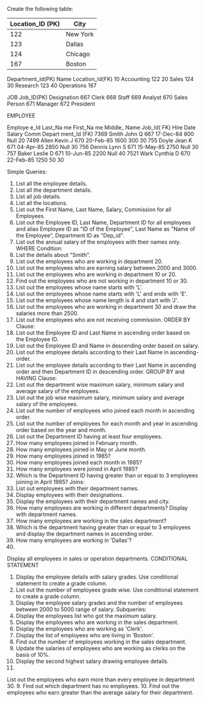 Create the following table: 
 
 
| Location_ID (PK) | City      |
|------------------|----------|
| 122             | New York  |
| 123             | Dallas    |
| 124             | Chicago   |
| 167             | Boston    |
 
 
Department_Id(PK) Name Location_Id(FK) 
10 Accounting 122 
20 Sales 124 
30 Research 123 
40 Operations 167 
 
JOB 
Job_ID(PK) Designation 
667 Clerk 
668 Staff 
669 Analyst 
670 Sales Person 
671 Manager 
672 President 
 
 
 
EMPLOYEE 
 
Employe 
e_Id 
Last_Na 
me 
First_Na 
me 
Middle_ 
Name 
Job_Id( 
FK) 
Hire Date Salary Comm Depart 
ment_Id 
(FK) 
7369 Smith John Q 667 17-Dec-84 800 Null 20 
7499 Allen Kevin J 670 20-Feb-85 1600 300 30 
755 Doyle Jean K 671 04-Apr-85 2850 Null 30 
756 Dennis Lynn S 671 15-May-85 2750 Null 30 
757 Baker Leslie D 671 10-Jun-85 2200 Null 40 
7521 Wark Cynthia D 670 22-Feb-85 1250 50 30 
 
Simple Queries: 
1. List all the employee details. 
2. List all the department details. 
3. List all job details. 
4. List all the locations. 
5. List out the First Name, Last Name, Salary, Commission for all Employees. 
6. List out the Employee ID, Last Name, Department ID for all employees and 
alias 
Employee ID as "ID of the Employee", Last Name as "Name of the 
Employee", Department ID as "Dep_id". 
7. List out the annual salary of the employees with their names only. 
WHERE Condition: 
1. List the details about "Smith". 
2. List out the employees who are working in department 20. 
3. List out the employees who are earning salary between 2000 and 3000. 
4. List out the employees who are working in department 10 or 20. 
5. Find out the employees who are not working in department 10 or 30. 
6. List out the employees whose name starts with 'L'. 
7. List out the employees whose name starts with 'L' and ends with 'E'. 
8. List out the employees whose name length is 4 and start with 'J'. 
9. List out the employees who are working in department 30 and draw the 
salaries more than 2500. 
10. List out the employees who are not receiving commission. 
ORDER BY Clause: 
1. List out the Employee ID and Last Name in ascending order based on the 
Employee ID. 
2. List out the Employee ID and Name in descending order based on salary. 
3. List out the employee details according to their Last Name in ascending-order. 
4. List out the employee details according to their Last Name in ascending 
order and then Department ID in descending order. 
GROUP BY and HAVING Clause: 
1. List out the department wise maximum salary, minimum salary and 
average salary of the employees. 
2. List out the job wise maximum salary, minimum salary and average 
salary of the employees. 
3. List out the number of employees who joined each month in ascending order. 
4. List out the number of employees for each month and year in 
ascending order based on the year and month. 
5. List out the Department ID having at least four employees. 
6. How many employees joined in February month. 
7. How many employees joined in May or June month. 
8. How many employees joined in 1985? 
9. How many employees joined each month in 1985? 
10. How many employees were joined in April 1985? 
11. Which is the Department ID having greater than or equal to 3 employees 
joining in April 1985? 
Joins: 
1. List out employees with their department names. 
2. Display employees with their designations. 
3. Display the employees with their department names and city. 
4. How many employees are working in different departments? Display with 
department names. 
5. How many employees are working in the sales department? 
6. Which is the department having greater than or equal to 3 
employees and display the department names in 
ascending order. 
7. How many employees are working in 'Dallas'? 
8. 
Display all employees in sales or operation departments. 
CONDITIONAL STATEMENT 
1. Display the employee details with salary grades. Use conditional statement to 
create a grade column. 
2. List out the number of employees grade wise. Use conditional statement to 
create a grade column. 
3. Display the employee salary grades and the number of employees between 
2000 to 5000 range of salary. 
Subqueries: 
1. Display the employees list who got the maximum salary. 
2. Display the employees who are working in the sales department. 
3. Display the employees who are working as 'Clerk'. 
4. Display the list of employees who are living in 'Boston'. 
5. Find out the number of employees working in the sales department. 
6. Update the salaries of employees who are working as clerks on the basis of 
10%. 
7. Display the second highest salary drawing employee details. 
8. 
List out the employees who earn more than every employee in department 30. 
9. 
Find out which department has no employees. 
10. Find out the employees who earn greater than the average salary for 
their department.
